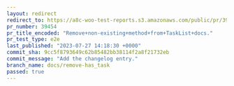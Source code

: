 ```yaml
---
layout: redirect
redirect_to: https://a8c-woo-test-reports.s3.amazonaws.com/public/pr/39454/e2e/index.html
pr_number: 39454
pr_title_encoded: "Remove+non-existing+method+from+TaskList+docs."
pr_test_type: e2e
last_published: "2023-07-27 14:18:30 +0000"
commit_sha: 9cc5f8793649c62b85482bb38114f2a8f21732eb
commit_message: "Add the changelog entry."
branch_name: docs/remove-has_task
passed: true
---
```

